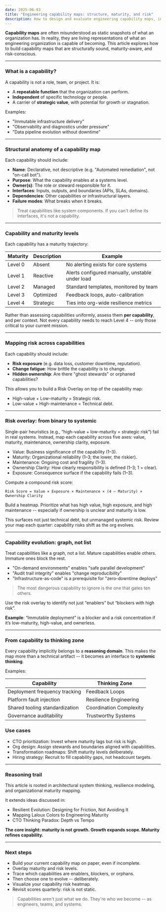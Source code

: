 ```yaml
---
date: 2025-06-03
title: "Engineering capability maps: structure, maturity, and risk"
description: How to design and evaluate engineering capability maps, including maturity levels and compound risk overlays
---
```


**Capability maps** are often misunderstood as static snapshots of what an organization has. In reality, they are living representations of what an engineering organization is capable of becoming. This article explores how to build capability maps that are structurally sound, maturity-aware, and risk-conscious.

---

### What is a capability?

A capability is not a role, team, or project. It is:

- A **repeatable function** that the organization can perform.
- **Independent** of specific technology or people.
- A carrier of **strategic value**, with potential for growth or stagnation.

Examples:

- "Immutable infrastructure delivery"
- "Observability and diagnostics under pressure"
- "Data pipeline evolution without downtime"

---

### Structural anatomy of a capability map

Each capability should include:

- **Name**: Declarative, not descriptive (e.g. "Automated remediation", not "on-call bot").
- **Purpose**: What the capability enables at a systems level.
- **Owner(s)**: The role or steward responsible for it.
- **Interfaces**: Inputs, outputs, and boundaries (APIs, SLAs, domains).
- **Dependencies**: Other capabilities or infrastructural layers.
- **Failure modes**: What breaks when it breaks.

> Treat capabilities like system components. If you can't define its interfaces, it's not a capability.

---

### Capability and maturity levels

Each capability has a maturity trajectory:

| Maturity | Description | Example                                         |
| -------- | ----------- | ----------------------------------------------- |
| Level 0  | Absent      | No alerting exists for core systems             |
| Level 1  | Reactive    | Alerts configured manually, unstable under load |
| Level 2  | Managed     | Standard templates, monitored by team           |
| Level 3  | Optimized   | Feedback loops, auto-calibration                |
| Level 4  | Strategic   | Ties into org-wide resilience metrics           |


Rather than assessing capabilities uniformly, assess them **per capability**, and per context. Not every capability needs to reach Level 4 -- only those critical to your current mission.

---

### Mapping risk across capabilities

Each capability should include:

- **Risk exposure** (e.g. data loss, customer downtime, reputation).
- **Change fatigue**: How brittle the capability is to change.
- **Hidden ownership**: Are there "ghost stewards" or orphaned capabilities?

This allows you to build a Risk Overlay on top of the capability map:

- High-value + Low-maturity = Strategic risk. 
- Low-value + High-maintenance = Technical debt.

---

### Risk overlay: from binary to systemic

Single-pair heuristics (e.g., “high-value + low-maturity = strategic risk”) fail in real systems.   Instead, map each capability across five axes: value, maturity, maintenance, ownership clarity, exposure. 

- Value: Business significance of the capability (1–3).
- Maturity: Organizational reliability (1–3; the lower, the riskier).
- Maintenance: Ongoing cost and fragility (1–3).
- Ownership Clarity: How clearly responsibility is defined (1–3; 1 = clear).
- Exposure: Consequence surface if the capability fails (1–3).

Compute a compound risk score:

`Risk Score = Value × Exposure × Maintenance × (4 – Maturity) × Ownership Clarity`

Build a heatmap. Prioritize what has high value, high exposure, and high maintenance -- especially if ownership is unclear and maturity is low.  

This surfaces not just technical debt, but unmanaged systemic risk.  Review your map each quarter: capability risks shift as the org evolves.

---

### Capability evolution: graph, not list

Treat capabilities like a graph, not a list. Mature capabilities enable others. Immature ones block the rest.

- "On-demand environments" enables "safe parallel development"
- "Audit trail integrity" enables "change reproducibility"
- "Infrastructure-as-code" is a prerequisite for "zero-downtime deploys"

> The most dangerous capability to ignore is the one that gates ten others.

Use the risk overlay to identify not just “enablers” but “blockers with high risk”.

**Example**: “Immutable deployment” is a blocker and a risk concentration if it’s low-maturity, high-value, and ownerless.

---

### From capability to thinking zone

Every capability implicitly belongs to a **reasoning domain**. This makes the map more than a technical artifact -- it becomes an interface to **systemic thinking**.

Examples:

| Capability                     | Thinking Zone           |
| ------------------------------ | ----------------------- |
| Deployment frequency tracking  | Feedback Loops          |
| Platform fault injection       | Resilience Engineering  |
| Shared tooling standardization | Coordination Complexity |
| Governance auditability        | Trustworthy Systems     |


### Use cases

- CTO prioritization: Invest where maturity lags but risk is high.
- Org design: Assign stewards and boundaries aligned with capabilities.
- Transformation roadmaps: Shift maturity levels deliberately.
- Hiring strategy: Recruit to fill capability gaps, not headcount targets.

---

### Reasoning trail

This article is rooted in architectural system thinking, resilience modeling, and organizational maturity mapping.

It extends ideas discussed in:

- Resilient Evolution: Designing for Friction, Not Avoiding It
- Mapping Laloux Colors to Engineering Maturity
- CTO Thinking Paradox: Depth vs Tempo

**The core insight: maturity is not growth. Growth expands scope. Maturity refines capability.**

--- 

### Next steps

- Build your current capability map on paper, even if incomplete.
- Overlay maturity and risk levels.
- Trace which capabilities are enablers, blockers, or orphans.
- Then choose one to evolve -- deliberately.
- Visualize your capability risk heatmap.
- Revisit scores quarterly: risk is not static.


> Capabilities aren't just what we do.
> They're who we become -- as engineers, teams, and systems.